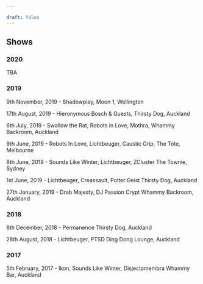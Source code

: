 ```yaml
---

draft: false
---
```


## Shows

### 2020

TBA

### 2019

9th November, 2019 - Shadowplay, Moon 1, Wellington


17th August, 2019 - Hieronymous Bosch & Guests, Thirsty Dog, Auckland



6th July, 2019 - Swallow the Rat, Robots in Love, Mothra, Whammy Backroom, Auckland 


9th June, 2019 - Robots In Love, Lichtbeuger, Caustic Grip, The Tote, Melbourne 


8th June, 2019 - Sounds Like Winter, Lichtbeuger, ZCluster The Townie, Sydney 


1st June, 2019 - Lichtbeuger, Creassault, Polter:Geist Thirsty Dog, Auckland 


27th January, 2019 - Drab Majesty, DJ Passion Crypt Whammy Backroom, Auckland


### 2018

8th December, 2018 - Permanence Thirsty Dog, Auckland


28th August, 2018  - Lichtbeuger, PTSD Ding Dong Lounge, Auckland 


### 2017

5th February, 2017 - Ikon, Sounds Like Winter, Disjectamembra Whammy Bar, Auckland 



